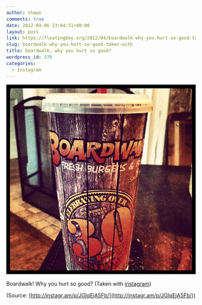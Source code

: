 ```yaml
---
author: shawn
comments: true
date: 2012-04-06 23:04:51+00:00
layout: post
link: https://floatingboy.org/2012/04/boardwalk-why-you-hurt-so-good-taken-with/
slug: boardwalk-why-you-hurt-so-good-taken-with
title: boardwalk, why you hurt so good?
wordpress_id: 370
categories:
  - Instagram
---
```


[![](/assets/media/2012/06/tumblr_m22ys3WfnO1qzw17so1_1280.jpg)](http://instagr.am/p/JGIqEjA5Fb/)

Boardwalk! Why you hurt so good? (Taken with [instagram](http://instagr.am))

(Source: [http://instagr.am/p/JGIqEjA5Fb/](http://instagr.am/p/JGIqEjA5Fb/))
